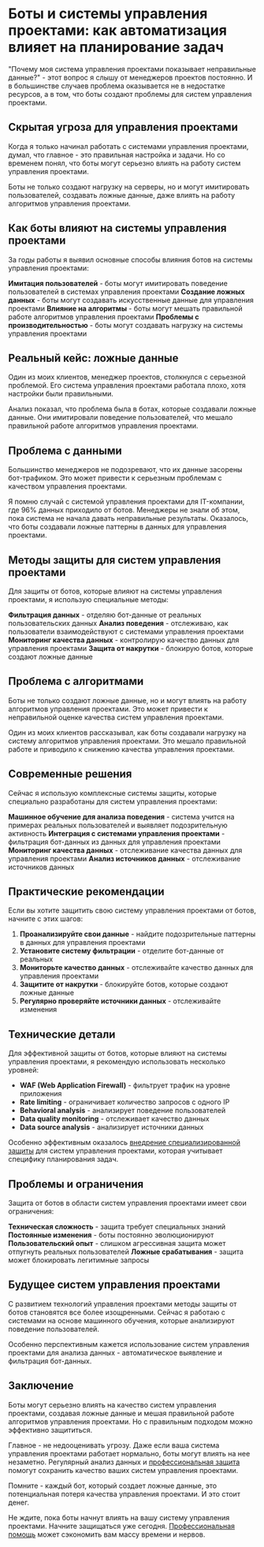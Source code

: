 # Боты и системы управления проектами: как автоматизация влияет на планирование задач

"Почему моя система управления проектами показывает неправильные данные?" - этот вопрос я слышу от менеджеров проектов постоянно. И в большинстве случаев проблема оказывается не в недостатке ресурсов, а в том, что боты создают проблемы для систем управления проектами.

## Скрытая угроза для управления проектами

Когда я только начинал работать с системами управления проектами, думал, что главное - это правильная настройка и задачи. Но со временем понял, что боты могут серьезно влиять на работу систем управления проектами.

Боты не только создают нагрузку на серверы, но и могут имитировать пользователей, создавать ложные данные, даже влиять на работу алгоритмов управления проектами.

## Как боты влияют на системы управления проектами

За годы работы я выявил основные способы влияния ботов на системы управления проектами:

**Имитация пользователей** - боты могут имитировать поведение пользователей в системах управления проектами
**Создание ложных данных** - боты могут создавать искусственные данные для управления проектами
**Влияние на алгоритмы** - боты могут мешать правильной работе алгоритмов управления проектами
**Проблемы с производительностью** - боты могут создавать нагрузку на системы управления проектами

## Реальный кейс: ложные данные

Один из моих клиентов, менеджер проектов, столкнулся с серьезной проблемой. Его система управления проектами работала плохо, хотя настройки были правильными.

Анализ показал, что проблема была в ботах, которые создавали ложные данные. Они имитировали поведение пользователей, что мешало правильной работе алгоритмов управления проектами.

## Проблема с данными

Большинство менеджеров не подозревают, что их данные засорены бот-трафиком. Это может привести к серьезным проблемам с качеством управления проектами.

Я помню случай с системой управления проектами для IT-компании, где 96% данных приходило от ботов. Менеджеры не знали об этом, пока система не начала давать неправильные результаты. Оказалось, что боты создавали ложные паттерны в данных для управления проектами.

## Методы защиты для систем управления проектами

Для защиты от ботов, которые влияют на системы управления проектами, я использую специальные методы:

**Фильтрация данных** - отделяю бот-данные от реальных пользовательских данных
**Анализ поведения** - отслеживаю, как пользователи взаимодействуют с системами управления проектами
**Мониторинг качества данных** - контролирую качество данных для управления проектами
**Защита от накрутки** - блокирую ботов, которые создают ложные данные

## Проблема с алгоритмами

Боты не только создают ложные данные, но и могут влиять на работу алгоритмов управления проектами. Это может привести к неправильной оценке качества систем управления проектами.

Один из моих клиентов рассказывал, как боты создавали нагрузку на систему алгоритмов управления проектами. Это мешало правильной работе и приводило к снижению качества управления проектами.

## Современные решения

Сейчас я использую комплексные системы защиты, которые специально разработаны для систем управления проектами:

**Машинное обучение для анализа поведения** - система учится на примерах реальных пользователей и выявляет подозрительную активность
**Интеграция с системами управления проектами** - фильтрация бот-данных из данных для управления проектами
**Мониторинг качества данных** - отслеживание качества данных для управления проектами
**Анализ источников данных** - отслеживание источников данных

## Практические рекомендации

Если вы хотите защитить свою систему управления проектами от ботов, начните с этих шагов:

1. **Проанализируйте свои данные** - найдите подозрительные паттерны в данных для управления проектами
2. **Установите систему фильтрации** - отделите бот-данные от реальных
3. **Мониторьте качество данных** - отслеживайте качество данных для управления проектами
4. **Защитите от накрутки** - блокируйте ботов, которые создают ложные данные
5. **Регулярно проверяйте источники данных** - отслеживайте изменения

## Технические детали

Для эффективной защиты от ботов, которые влияют на системы управления проектами, я рекомендую использовать несколько уровней:

- **WAF (Web Application Firewall)** - фильтрует трафик на уровне приложения
- **Rate limiting** - ограничивает количество запросов с одного IP
- **Behavioral analysis** - анализирует поведение пользователей
- **Data quality monitoring** - отслеживает качество данных
- **Data source analysis** - анализирует источники данных

Особенно эффективным оказалось [внедрение специализированной защиты](https://progaem.com/ustanovka-antibота-usluga-po-zashhite-ot-botов-vashih-sajtов-na-различных-cms-системах.html) для систем управления проектами, которая учитывает специфику планирования задач.

## Проблемы и ограничения

Защита от ботов в области систем управления проектами имеет свои ограничения:

**Техническая сложность** - защита требует специальных знаний
**Постоянные изменения** - боты постоянно эволюционируют
**Пользовательский опыт** - слишком агрессивная защита может отпугнуть реальных пользователей
**Ложные срабатывания** - защита может блокировать легитимные запросы

## Будущее систем управления проектами

С развитием технологий управления проектами методы защиты от ботов становятся все более изощренными. Сейчас я работаю с системами на основе машинного обучения, которые анализируют поведение пользователей.

Особенно перспективным кажется использование систем управления проектами для анализа данных - автоматическое выявление и фильтрация бот-данных.

## Заключение

Боты могут серьезно влиять на качество систем управления проектами, создавая ложные данные и мешая правильной работе алгоритмов управления проектами. Но с правильным подходом можно эффективно защититься.

Главное - не недооценивать угрозу. Даже если ваша система управления проектами работает нормально, боты могут влиять на нее незаметно. Регулярный анализ данных и [профессиональная защита](https://progaem.com/ustanovka-antibота-usluga-po-zashhite-ot-botов-vashih-sajtов-na-различных-cms-системах.html) помогут сохранить качество ваших систем управления проектами.

Помните - каждый бот, который создает ложные данные, это потенциальная потеря качества управления проектами. И это стоит денег.

Не ждите, пока боты начнут влиять на вашу систему управления проектами. Начните защищаться уже сегодня. [Профессиональная помощь](https://progaem.com/ustanovka-antibота-usluga-po-zashhite-ot-botов-vashih-sajtов-na-различных-cms-системах.html) может сэкономить вам массу времени и нервов.
